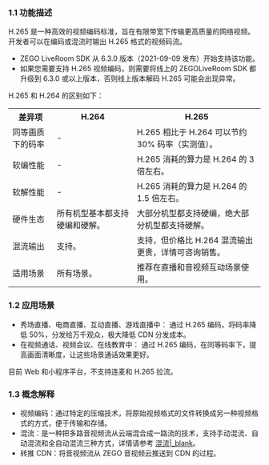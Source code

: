 ### 1.1 功能描述

H.265 是一种高效的视频编码标准，旨在有限带宽下传输更高质量的网络视频。开发者可以在编码或混流时输出 H.265 格式的视频码流。

<div class="mk-hint">


- ZEGO LiveRoom SDK 从 6.3.0 版本（2021-09-09 发布）开始支持该功能。
- 如果您需要支持 H.265 视频编码，则需要将线上的 ZEGOLiveRoom SDK 都升级到 6.3.0 或以上版本，否则线上版本解码 H.265 可能会出现异常。
</div>

H.265 和 H.264 的区别如下：

<table>
  <colgroup>
    <col>
    <col>
    <col>
  </colgroup>
  <tbody><tr>
    <th>差异项</th>
    <th>H.264</th>
    <th>H.265</th>
  </tr>
  <tr>
    <td>同等画质下的码率</td>
    <td>-</td>
    <td>H.265 相比于 H.264 可以节约 30% 码率（实测值）。</td>
  </tr>
  <tr>
    <td>软编性能</td>
    <td>-</td>
    <td>H.265&nbsp;消耗的算力是 H.264 的 3 倍左右。</td>
  </tr>
  <tr>
    <td>软解性能</td>
    <td>-</td>
    <td>H.265&nbsp;消耗的算力是 H.264 的 1.5 倍左右。</td>
  </tr>
  <tr>
    <td>硬件生态</td>
    <td>所有机型基本都支持硬编和硬解。</td>
    <td>大部分机型都支持硬编，绝大部分机型都支持硬解。</td>
  </tr>
  <tr>
    <td>混流输出</td>
    <td>支持。</td>
    <td>支持，但价格比 H.264 混流输出更贵，详情可咨询销售。</td>
  </tr>
  <tr>
    <td>适用场景</td>
    <td>所有场景。</td>
    <td>推荐在直播和音视频互动场景使用。</td>
  </tr>
</tbody></table>

### 1.2 应用场景

- 秀场直播、电商直播、互动直播、游戏直播中：
通过 H.265 编码，将码率降低 50%，分发给万千观众，极大降低 CDN 分发成本。
- 在视频通话、视频会议、在线教育中：
通过 H.265 编码，在同等码率下，提高画面清晰度，让这些场景通话效果更好。 

<div class="mk-warning">


目前 Web 和小程序平台，不支持连麦和 H.265 拉流。
</div>


### 1.3 概念解释

- 视频编码：通过特定的压缩技术，将原始视频格式的文件转换成另一种视频格式的方式，便于传输和存储。
- 混流：是一种把多路音视频流从云端混合成一路流的技术，支持手动混流、自动混流和全自动混流三种方式，详情请参考 [混流\|_blank](!Advanced_Feature/MixStream)。
- 转推 CDN：将音视频流从 ZEGO 音视频云推送到 CDN 的过程。



























